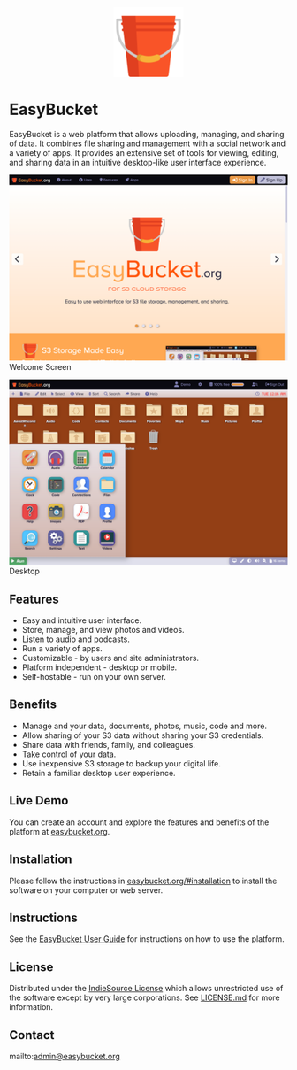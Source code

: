 <p align="center">
  <div align="center">
    <img src="./images/logos/icon.svg" alt="Logo" style="width:25%">
  </div>
</p>

# EasyBucket

EasyBucket is a web platform that allows uploading, managing, and sharing of data.  It combines file sharing and management with a social network and a variety of apps.  It provides an extensive set of tools for viewing, editing, and sharing data in an intuitive desktop-like user interface experience.

![Screen Shot](images/screen-shots/welcome.png)
Welcome Screen

![Screen Shot](images/screen-shots/desktop.png)
Desktop

## Features

- Easy and intuitive user interface.
- Store, manage, and view photos and videos.
- Listen to audio and podcasts.
- Run a variety of apps.
- Customizable - by users and site administrators.
- Platform independent - desktop or mobile.
- Self-hostable - run on your own server.

## Benefits

- Manage and your data, documents, photos, music, code and more.
- Allow sharing of your S3 data without sharing your S3 credentials.
- Share data with friends, family, and colleagues.
- Take control of your data.
- Use inexpensive S3 storage to backup your digital life.
- Retain a familiar desktop user experience. 

## Live Demo

You can create an account and explore the features and benefits of the platform at [easybucket.org](https://easybucket.org).

## Installation

Please follow the instructions in [easybucket.org/#installation](https://easybucket.org/#installation) to install the software on your computer or web server.

## Instructions

See the [EasyBucket User Guide](https://easybucket.org/#help) for instructions on how to use the platform.

## License

Distributed under the <a href="https://indiesource.org/">IndieSource License</a> which allows unrestricted use of the software except by very large corporations. See [LICENSE.md](LICENSE.md) for more information.

## Contact

mailto:admin@easybucket.org
